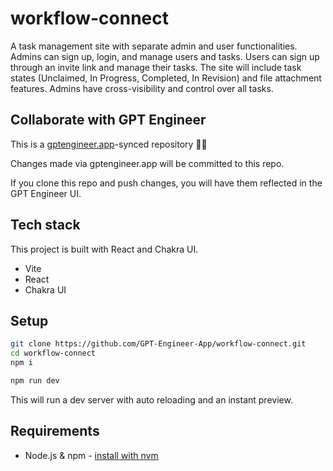 # workflow-connect

A task management site with separate admin and user functionalities. Admins can sign up, login, and manage users and tasks. Users can sign up through an invite link and manage their tasks. The site will include task states (Unclaimed, In Progress, Completed, In Revision) and file attachment features. Admins have cross-visibility and control over all tasks.

## Collaborate with GPT Engineer

This is a [gptengineer.app](https://gptengineer.app)-synced repository 🌟🤖

Changes made via gptengineer.app will be committed to this repo.

If you clone this repo and push changes, you will have them reflected in the GPT Engineer UI.

## Tech stack

This project is built with React and Chakra UI.

- Vite
- React
- Chakra UI

## Setup

```sh
git clone https://github.com/GPT-Engineer-App/workflow-connect.git
cd workflow-connect
npm i
```

```sh
npm run dev
```

This will run a dev server with auto reloading and an instant preview.

## Requirements

- Node.js & npm - [install with nvm](https://github.com/nvm-sh/nvm#installing-and-updating)
